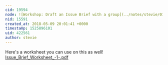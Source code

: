```yaml
---
cid: 19594
node: ![Workshop: Draft an Issue Brief with a group](../notes/stevie/01-23-2018/workshop-draft-an-issue-brief-with-a-group)
nid: 15591
created_at: 2018-05-09 20:01:41 +0000
timestamp: 1525896101
uid: 422561
author: stevie
---
```


Here's a worksheet you can use on this as well! 
<a href="/i/24854"><i class="fa fa-file"></i> Issue_Brief_Worksheet_-1-.pdf</a>

